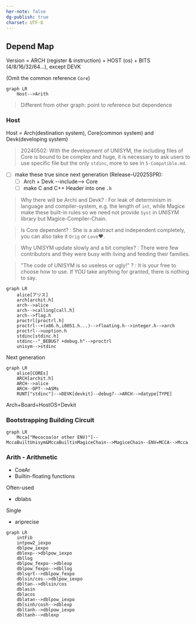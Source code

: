 ```yaml
---
her-note: false
dg-publish: true
charset: UTF-8
---
```


## Depend Map

Version = ARCH (register & instruction) + HOST (os) + BITS (4/8/16/32/64...), except DEVK

(Omit the common reference `Core`)

```mermaid
graph LR
	Host-->Arith

```

>Different from other graph: point to reference but dependence

### Host

Host = Arch(destination system), Core(common system) and Devk(developing system)

> 20240502: With the development of UNISYM, the including files of Core is bound to be complex and huge, it is necessary to ask users to use specific file but the only `stdinc`, more to see in `5-Compatible.md`. 

- [ ] make these true since next generation (Release-U2025SPR):
	- [ ] Arch + Devk --include--> Core
	- [ ] make C and C++ Header into one `.h`

>Why there will be Archi and Devk?
>: For leak of determinism in language and compiler-system, e.g. the length of `int`, while Magice make these built-in rules so we need not provide `Syst` in UNISYM library but Magice-Compiler-Chain.

>Is Core dependent?
>: She is a abstract and independent completely, you can also take it `Orig` or `Love`❤.

>Why UNISYM update slowly and a bit complex?
>: There were few contributors and they were busy with living and feeding their families.

>"The code of UNISYM is so useless or ugly!" ?
>: It is your free to choose how to use. If YOU take anything for granted, there is nothing to say.

```mermaid
graph LR
	alice[アリス]
	arch[archit.h]
	arch-->alice
	arch-->calling[call.h]
	arch-->flag.h
	proctrl[proctrl.h]
	proctrl--+(x86.h,i8051.h...)-->floating.h-->integer.h-->arch
	proctrl-->uoption.h
	stdinc[stdinc.h]
	stdinc--"_BEBUG? +debug.h"-->proctrl
	unisym-->stdinc
```

Next generation

```mermaid
graph LR
	alice[COREs]
	ARCH[archit.h]
	ARCH-->alice
	ARCH--OPT-->ASMs
	RUNT["stdinc"]-->DEVK[devkit]--debug?-->ARCH-->datype[TYPE]
```

Arch+Board+HostOS+Devkit

### Bootstrapping Building Circuit

```mermaid
graph LR
	Mcca["Mecocoa(or other ENV)"]--MccaBuiltUnisym&MccaBuiltinMagiceChain-->MagiceChain--ENV=MCCA-->Mcca
```

### Arith - Arithmetic

- CoeAr
- Builtin-floating functions

Often-used
- dblabs

Single
- ariprecise

```mermaid
graph LR
	intFib
	intpow2_iexpo
	dblpow_iexpo
	dblexp-->dblpow_iexpo
	dbllog
	dblpow_fexpo-->dblexp
	dblpow_fexpo-->dbllog
	dblsqrt-->dblpow_fexpo
	dblsin/cos-->dblpow_iexpo
	dbltan-->dblsin/cos
	dblasin
	dblacos
	dblatan-->dblpow_iexpo
	dblsinh/cosh-->dblexp
	dbltanh-->dblpow_iexpo
	dbltanh-->dblexp
```
